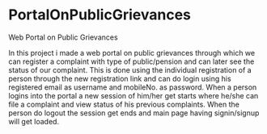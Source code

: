 # PortalOnPublicGrievances
Web Portal on Public Grievances

In this project i made a web portal on public grievances through which we can register a complaint with type of public/pension and can later see the status of our complaint. This is done using the individual registration of a person through the new registration link and can do login using his registered email as username and mobileNo. as password. When a person logins into the portal a new session of him/her get starts where he/she can file a complaint and view status of his previous complaints. When the person do logout the session get ends and main page having signin/signup will get loaded.
